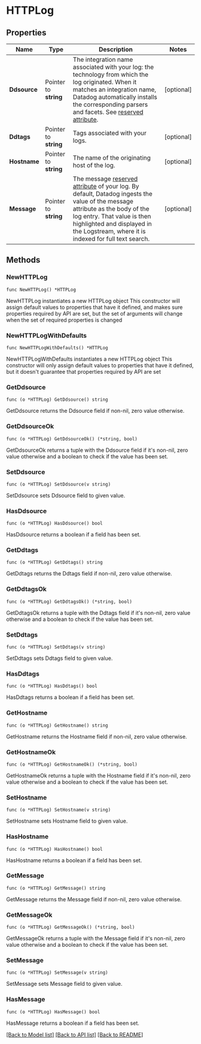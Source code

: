 # HTTPLog

## Properties

Name | Type | Description | Notes
------------ | ------------- | ------------- | -------------
**Ddsource** | Pointer to **string** | The integration name associated with your log: the technology from which the log originated. When it matches an integration name, Datadog automatically installs the corresponding parsers and facets. See [reserved attribute](https://docs.datadoghq.com/logs/log_collection/#reserved-attributes). | [optional] 
**Ddtags** | Pointer to **string** | Tags associated with your logs. | [optional] 
**Hostname** | Pointer to **string** | The name of the originating host of the log. | [optional] 
**Message** | Pointer to **string** | The message [reserved attribute](https://docs.datadoghq.com/logs/log_collection/#reserved-attributes) of your log. By default, Datadog ingests the value of the message attribute as the body of the log entry. That value is then highlighted and displayed in the Logstream, where it is indexed for full text search. | [optional] 

## Methods

### NewHTTPLog

`func NewHTTPLog() *HTTPLog`

NewHTTPLog instantiates a new HTTPLog object
This constructor will assign default values to properties that have it defined,
and makes sure properties required by API are set, but the set of arguments
will change when the set of required properties is changed

### NewHTTPLogWithDefaults

`func NewHTTPLogWithDefaults() *HTTPLog`

NewHTTPLogWithDefaults instantiates a new HTTPLog object
This constructor will only assign default values to properties that have it defined,
but it doesn't guarantee that properties required by API are set

### GetDdsource

`func (o *HTTPLog) GetDdsource() string`

GetDdsource returns the Ddsource field if non-nil, zero value otherwise.

### GetDdsourceOk

`func (o *HTTPLog) GetDdsourceOk() (*string, bool)`

GetDdsourceOk returns a tuple with the Ddsource field if it's non-nil, zero value otherwise
and a boolean to check if the value has been set.

### SetDdsource

`func (o *HTTPLog) SetDdsource(v string)`

SetDdsource sets Ddsource field to given value.

### HasDdsource

`func (o *HTTPLog) HasDdsource() bool`

HasDdsource returns a boolean if a field has been set.

### GetDdtags

`func (o *HTTPLog) GetDdtags() string`

GetDdtags returns the Ddtags field if non-nil, zero value otherwise.

### GetDdtagsOk

`func (o *HTTPLog) GetDdtagsOk() (*string, bool)`

GetDdtagsOk returns a tuple with the Ddtags field if it's non-nil, zero value otherwise
and a boolean to check if the value has been set.

### SetDdtags

`func (o *HTTPLog) SetDdtags(v string)`

SetDdtags sets Ddtags field to given value.

### HasDdtags

`func (o *HTTPLog) HasDdtags() bool`

HasDdtags returns a boolean if a field has been set.

### GetHostname

`func (o *HTTPLog) GetHostname() string`

GetHostname returns the Hostname field if non-nil, zero value otherwise.

### GetHostnameOk

`func (o *HTTPLog) GetHostnameOk() (*string, bool)`

GetHostnameOk returns a tuple with the Hostname field if it's non-nil, zero value otherwise
and a boolean to check if the value has been set.

### SetHostname

`func (o *HTTPLog) SetHostname(v string)`

SetHostname sets Hostname field to given value.

### HasHostname

`func (o *HTTPLog) HasHostname() bool`

HasHostname returns a boolean if a field has been set.

### GetMessage

`func (o *HTTPLog) GetMessage() string`

GetMessage returns the Message field if non-nil, zero value otherwise.

### GetMessageOk

`func (o *HTTPLog) GetMessageOk() (*string, bool)`

GetMessageOk returns a tuple with the Message field if it's non-nil, zero value otherwise
and a boolean to check if the value has been set.

### SetMessage

`func (o *HTTPLog) SetMessage(v string)`

SetMessage sets Message field to given value.

### HasMessage

`func (o *HTTPLog) HasMessage() bool`

HasMessage returns a boolean if a field has been set.


[[Back to Model list]](../README.md#documentation-for-models) [[Back to API list]](../README.md#documentation-for-api-endpoints) [[Back to README]](../README.md)


